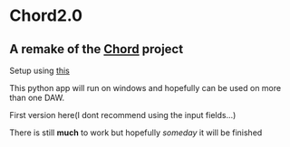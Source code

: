 # Chord2.0
## A remake of the [Chord](https://github.com/larzeitlin/Chord) project

Setup using [this](https://github.com/AhmadMoussa/Python-Midi-Ableton/blob/master/Readme.md)

This python app will run on windows and hopefully can be used on more than one DAW.

First version here(I dont recommend using the input fields...)

There is still **much** to work but hopefully *someday* it will be finished
